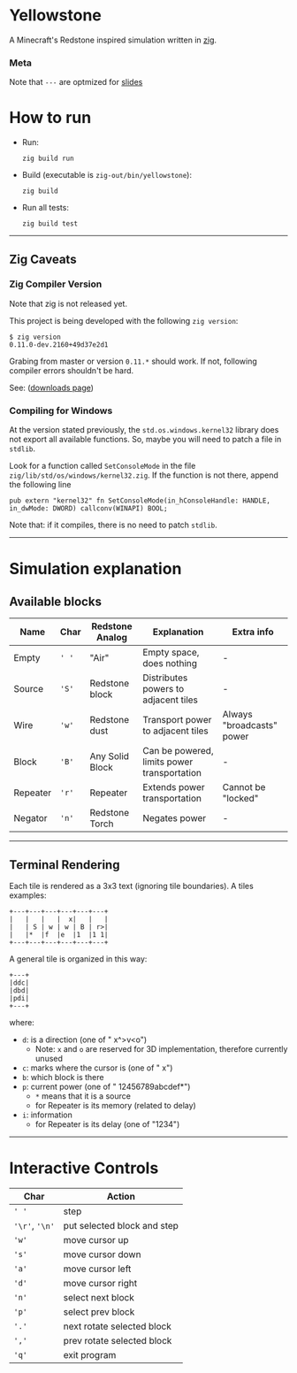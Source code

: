 # Yellowstone

A Minecraft's Redstone inspired simulation
written in [zig](https://ziglang.org).

### Meta

Note that `---` are optmized for [slides](https://github.com/maaslalani/slides)

# How to run

* Run:
  ```console
  zig build run
  ```

* Build (executable is `zig-out/bin/yellowstone`):
  ```console
  zig build
  ```

* Run all tests:
  ```console
  zig build test
  ```

---
## Zig Caveats

### Zig Compiler Version

Note that zig is not released yet.

This project is being developed with the following `zig version`:
```console
$ zig version
0.11.0-dev.2160+49d37e2d1
```

Grabing from master or version `0.11.*` should work.
If not, following compiler errors shouldn't be hard.

See: ([downloads page](https:ziglang.org/download))

### Compiling for Windows

At the version stated previously,
the `std.os.windows.kernel32` library
does not export all available functions.
So, maybe you will need to patch a file in `stdlib`.

Look for a function called `SetConsoleMode` in the file
`zig/lib/std/os/windows/kernel32.zig`.
If the function is not there, append the following line
```zig
pub extern "kernel32" fn SetConsoleMode(in_hConsoleHandle: HANDLE, in_dwMode: DWORD) callconv(WINAPI) BOOL;
```

Note that: if it compiles, there is no need to patch `stdlib`.

---
# Simulation explanation

## Available blocks

|Name|Char|Redstone Analog|Explanation|Extra info|
|----|----|---------------|-----------|----------|
|Empty|`' '`|"Air"|Empty space, does nothing|-|
|Source|`'S'`|Redstone block|Distributes powers to adjacent tiles|-|
|Wire|`'w'`|Redstone dust|Transport power to adjacent tiles|Always "broadcasts" power|
|Block|`'B'`|Any Solid Block|Can be powered, limits power transportation|-|
|Repeater|`'r'`|Repeater|Extends power transportation|Cannot be "locked"|
|Negator|`'n'`|Redstone Torch|Negates power|-|

---
## Terminal Rendering

Each tile is rendered as a 3x3 text (ignoring tile boundaries).
A tiles examples:
```console
+---+---+---+---+---+---+
|   |   |   |  x|   |   |
|   | S | w | w | B | r>|
|   |*  |f  |e  |1  |1 1|
+---+---+---+---+---+---+
```

A general tile is organized in this way:
```console
+---+
|ddc|
|dbd|
|pdi|
+---+
```
where:
* `d`: is a direction (one of " x^>v<o")
  * Note: `x` and `o` are reserved for 3D implementation,
  therefore currently unused
* `c`: marks where the cursor is (one of " x")
* `b`: which block is there
* `p`: current power (one of " 12456789abcdef*")
  * `*` means that it is a source
  * for Repeater is its memory (related to delay)
* `i`: information
  * for Repeater is its delay (one of "1234")


---
# Interactive Controls

|Char|Action|
|----|------|
|`' '`|step|
|`'\r'`, `'\n'`|put selected block and step|
|`'w'`|move cursor up|
|`'s'`|move cursor down|
|`'a'`|move cursor left|
|`'d'`|move cursor right|
|`'n'`|select next block|
|`'p'`|select prev block|
|`'.'`|next rotate selected block|
|`','`|prev rotate selected block|
|`'q'`|exit program|

